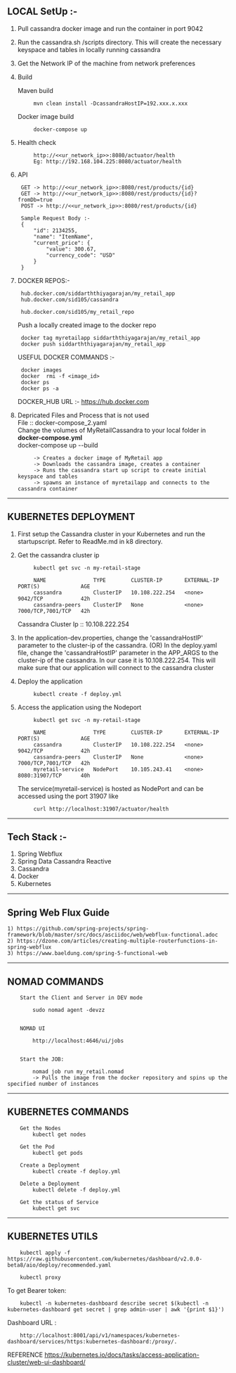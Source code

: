 
LOCAL SetUp :-
----------------------------------------------------------------------------------------------------------------------
1. Pull cassandra docker image and run the container in port 9042
2. Run the cassandra.sh /scripts directory. This will create the necessary keyspace and tables in locally running cassandra
3. Get the Network IP of the machine from network preferences
4. Build

    Maven build

            mvn clean install -DcassandraHostIP=192.xxx.x.xxx

    Docker image build

            docker-compose up            

5. Health check

            http://<<ur_network_ip>>:8080/actuator/health
            Eg: http://192.168.104.225:8080/actuator/health

6. API

        GET -> http://<<ur_network_ip>>:8080/rest/products/{id}
        GET -> http://<<ur_network_ip>>:8080/rest/products/{id}?fromDb=true
        POST -> http://<<ur_network_ip>>:8080/rest/products/{id}

        Sample Request Body :-        
        {
            "id": 2134255,
            "name": "ItemName",
            "current_price": {
                "value": 300.67,
                "currency_code": "USD"
            }
        }

7. DOCKER REPOS:-

        hub.docker.com/siddarththiyagarajan/my_retail_app
        hub.docker.com/sid105/cassandra

        hub.docker.com/sid105/my_retail_repo

    Push a locally created image to the docker repo

   		docker tag myretailapp siddarththiyagarajan/my_retail_app
   		docker push siddarththiyagarajan/my_retail_app        

    USEFUL DOCKER COMMANDS :-

        docker images
        docker  rmi -f <image_id>
        docker ps
        docker ps -a

   	DOCKER_HUB URL :-
   	    https://hub.docker.com

8. Depricated Files and Process that is not used <br/>
  File :: docker-compose_2.yaml <br/>
  Change the volumes of MyRetailCassandra to your local folder in **docker-compose.yml** <br/>
  docker-compose up --build <br/>

            -> Creates a docker image of MyRetail app            
            -> Downloads the cassandra image, creates a container
            -> Runs the cassandra start up script to create initial keyspace and tables
            -> spawns an instance of myretailapp and connects to the cassandra container   	                              
----------------------------------------------------------------------------------------------------------------------
KUBERNETES DEPLOYMENT
----------------------------------------------------------------------------------------------------------------------
1. First setup the Cassandra cluster in your Kubernetes and run the startupscript. Refer to ReadMe.md in k8 directory.
2. Get the cassandra cluster ip

            kubectl get svc -n my-retail-stage

            NAME               TYPE        CLUSTER-IP       EXTERNAL-IP   PORT(S)             AGE
            cassandra          ClusterIP   10.108.222.254   <none>        9042/TCP            42h
            cassandra-peers    ClusterIP   None             <none>        7000/TCP,7001/TCP   42h

    Cassandra Cluster Ip :: 10.108.222.254

3. In the application-dev.properties, change the 'cassandraHostIP' parameter to the cluster-ip of the cassandra.
     (OR)
    In the deploy.yaml file, change the 'cassandraHostIP' parameter in the APP_ARGS to the cluster-ip of the cassandra.
    In our case it is 10.108.222.254. This will make sure that our application will connect to the cassandra cluster
4. Deploy the application

            kubectl create -f deploy.yml

5. Access the application using the Nodeport

            kubectl get svc -n my-retail-stage

            NAME               TYPE        CLUSTER-IP       EXTERNAL-IP   PORT(S)             AGE
            cassandra          ClusterIP   10.108.222.254   <none>        9042/TCP            42h
            cassandra-peers    ClusterIP   None             <none>        7000/TCP,7001/TCP   42h
            myretail-service   NodePort    10.105.243.41    <none>        8080:31907/TCP      40h

    The service(myretail-service) is hosted as NodePort and can be accessed using the port 31907 like

            curl http://localhost:31907/actuator/health

---------------------------------------------------------------------------------------------------------------------        
Tech Stack :-
---------------------------------------------------------------------------------------------------------------------

1. Spring Webflux
2. Spring Data Cassandra Reactive
3. Cassandra
4. Docker
5. Kubernetes

---------------------------------------------------------------------------------------------------------------------
Spring Web Flux Guide
-----------------------------------------------------------------------------------------------------------
	1) https://github.com/spring-projects/spring-framework/blob/master/src/docs/asciidoc/web/webflux-functional.adoc
	2) https://dzone.com/articles/creating-multiple-routerfunctions-in-spring-webflux
	3) https://www.baeldung.com/spring-5-functional-web
----------------------------------------------------------------------------------------------------------------------
NOMAD COMMANDS
----------------------------------------------------------------------------------------------------------------------
        Start the Client and Server in DEV mode

        	sudo nomad agent -devzz


        NOMAD UI

        	http://localhost:4646/ui/jobs


        Start the JOB:

        	nomad job run my_retail.nomad
        	-> Pulls the image from the docker repository and spins up the specified number of instances

----------------------------------------------------------------------------------------------------------------------
KUBERNETES COMMANDS
----------------------------------------------------------------------------------------------------------------------        

        Get the Nodes
            kubectl get nodes

        Get the Pod
            kubectl get pods

        Create a Deployment
            kubectl create -f deploy.yml

        Delete a Deployment
            kubectl delete -f deploy.yml

        Get the status of Service
            kubectl get svc

----------------------------------------------------------------------------------------------------------------------
KUBERNETES UTILS
----------------------------------------------------------------------------------------------------------------------


        kubectl apply -f https://raw.githubusercontent.com/kubernetes/dashboard/v2.0.0-beta8/aio/deploy/recommended.yaml

        kubectl proxy

To get Bearer token:

        kubectl -n kubernetes-dashboard describe secret $(kubectl -n kubernetes-dashboard get secret | grep admin-user | awk '{print $1}')

Dashboard URL :

        http://localhost:8001/api/v1/namespaces/kubernetes-dashboard/services/https:kubernetes-dashboard:/proxy/.

REFERENCE
        https://kubernetes.io/docs/tasks/access-application-cluster/web-ui-dashboard/
